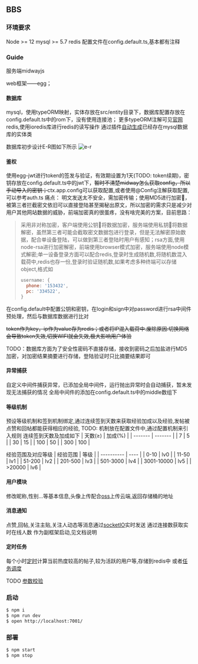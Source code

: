 ## BBS

### 环境要求
Node >= 12
mysql >= 5.7
redis 
配置文件在config.default.ts,基本都有注释
### Guide
服务端midwayjs

web框架——egg；
#### 数据库
mysql，使用typeORM映射，实体存放在src/entity目录下，数据库配置存放在config.default.ts中的rom下，没有使用连接池；
更多typeORM注解可见[官网](https://typeorm.biunav.com/zh)
redis,使用ioredis库进行redis的读写操作
通过插件[自动生成](https://www.yuque.com/midwayjs/midway_v2/typeorm_generator)已经存在mysql数据库的实体类

数据库初步设计E-R图如下所示
![e-r](https://gitee.com/liuhao1108/picGoCDN/raw/master//macimg/forum-E-R.png)
#### 鉴权
使用egg-jwt进行token的签发与验证，有效期设置为1天(TODO: token续期)，密钥存放在config.default.ts中的jwt下，~~暂时不清楚midway怎么获取config，所以手动导入的密钥；~~ctx.app.config可以获取配置,或者使用@Config注解获取配置,可以参考auth.ts
痛点：
明文发送太不安全，需加密传输；使用MD5进行加密🔐，被第三者拦截密文依旧可以直接登陆甚至揭秘出原文，所以加密的需求只是减少对用户其他网站数据的威胁，前端加密真的很蛋疼，没有啥完美的方案，目前思路：
> 采用非对称加密，客户端使用公钥🔑将数据加密，服务端使用私钥🔑将数据解密，虽然第三者可能会截取密文数据包进行登录，但是无法解密原始数据，配合单设备登陆，可以做到第三者登陆时用户有感知；rsa方面,使用node-rsa进行加密解密，前端使用browser模式加密，服务端使用node模式解密;单一设备登录方面可以配合redis,登录时生成随机数,将随机数混入载荷中,redis也存一份,登录时验证随机数,如果考虑多种终端可以存储object,格式如
> ```JavaScript
> username: {
>   phone: '153432',
>   pc: '334522',
> }
> ```
在config.default中配置公钥和密钥，在login和sign中对password进行rsa中间件预处理，然后与数据库数据进行比对

~~token作为key，ip作为value存为redis；或者将IP混入载荷中.废除原因:切换网络会导致token失效,切换WIFI就会失效,极大影响用户体验~~

TODO：数据库方面为了安全性密码不直接存储，接收到密码之后加盐进行MD5加密，对加密结果摘要进行存储，登陆验证时只比摘要结果即可
#### 异常捕获
自定义中间件捕获异常，已添加全局中间件，运行抛出异常时会自动捕获，暂未发现无法捕获的情况
全局中间件的添加在config.default.ts中的middle数组下

#### 等级机制
预设等级机制和签到机制绑定,通过连续签到天数来获取经验加成以及经验,发帖被点赞和回帖都能获得相应的经验,
TODO: 机制放在配置文件中,通过配置机制来引入规则
连续签到天数及加成如下
| 天数(≥) | 加成(%) |
| ------- | ------- |
| 7       | 5       |
| 30      | 15      |
| 100     | 50      |
| 300     | 100     |

经验范围及对应等级
| 经验范围   | 等级 |
| ---------- | ---- |
| 0-10       | lv0  |
| 11-50      | lv1  |
| 51-200     | lv2  |
| 201-500    | lv3  |
| 501-3000   | lv4  |
| 3001-10000 | lv5  |
| >20000     | lv6  |

#### 用户模块
修改昵称,性别...等基本信息,头像上传配合[oss](https://www.yuque.com/midwayjs/midway_v2/oss_upload)上传云端,返回存储桶的地址

#### 消息通知
点赞,回帖,关注主贴,关注人动态等消息通过[socketIO](https://www.yuque.com/midwayjs/midway_v2/socketio)实时发送
通过连接数获取实时在线人数
作为副框架启动,见文档说明

#### 定时任务
每个小时[定时](https://www.yuque.com/midwayjs/midway_v2/eggjs#7c2fb7a222ce79c7fee22af85eff236c)计算当前热度较高的帖子,较为活跃的用户等,存储到redis中
或者[任务调度](https://www.yuque.com/midwayjs/midway_v2/task)

TODO [参数校验](https://www.yuque.com/midwayjs/midway_v2/validate)
### 启动

```bash
$ npm i
$ npm run dev
$ open http://localhost:7001/
```

### 部署

```bash
$ npm start
$ npm stop
```


